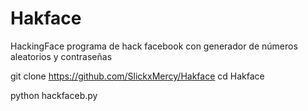 # Hakface
HackingFace
programa de hack facebook con generador de números aleatorios y contraseñas

git clone https://github.com/SlickxMercy/Hakface
cd Hakface

python hackfaceb.py
